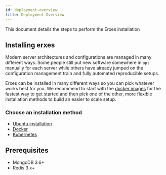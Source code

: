 ```yaml
---
id: deployment-overview
title: Deployment Overview
---
```


This document details the steps to perform the Erxes installation

## Installing erxes

Modern server architectures and configurations are managed in many different ways. Some people still put new software somewhere in `opt` manually for each server while others have already jumped on the configuration management train and fully automated reproducible setups.

Erxes can be installed in many different ways so you can pick whatever works best for you. We recommend to start with the [docker images](installation/docker.md) for the fastest way to get started and then pick one of the other, more flexible installation methods to build an easier to scale setup.

### Choose an installation method

- [Ubuntu installation](installation/ubuntu.md)
- [Docker](installation/docker.md)
- [Kubernetes](installation/kubernetes.md)

## Prerequisites

- MongoDB 3.6+
- Redis 3.x+
